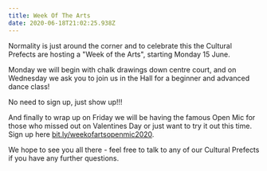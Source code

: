 ```yaml
---
title: Week Of The Arts
date: 2020-06-18T21:02:25.938Z
---
```

Normality is just around the corner and to celebrate this the Cultural Prefects are hosting a "Week of the Arts", starting Monday 15 June. 

Monday we will begin with chalk drawings down centre court, and on Wednesday we ask you to join us in the Hall for a beginner and advanced dance class! 

No need to sign up, just show up!!! 

And finally to wrap up on Friday we will be having the famous Open Mic for those who missed out on Valentines Day or just want to try it out this time.  Sign up here [bit.ly/weekofartsopenmic2020](https://docs.google.com/forms/d/1K8BdEsB9ogAV0tPLJNlXWK_FzHHXKgZmnC9rgcXEErY/viewform?edit_requested=true).

We hope to see you all there - feel free to talk to any of our Cultural Prefects if you have any further questions.
